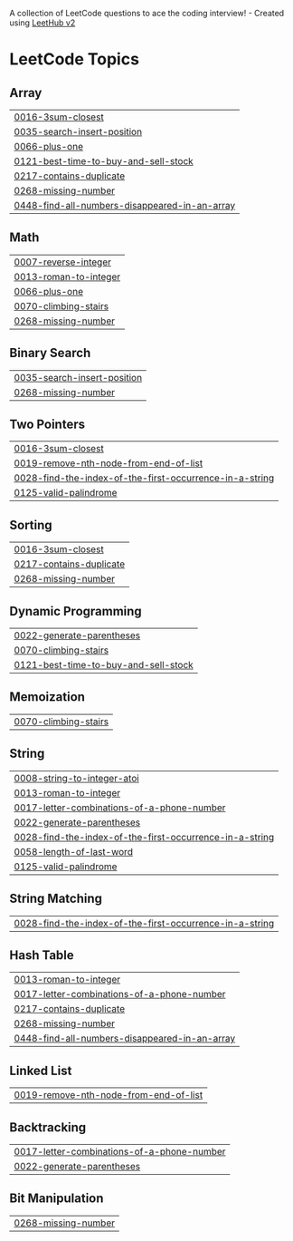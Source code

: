 A collection of LeetCode questions to ace the coding interview! - Created using [LeetHub v2](https://github.com/arunbhardwaj/LeetHub-2.0)
<!---LeetCode Topics Start-->
# LeetCode Topics
## Array
|  |
| ------- |
| [0016-3sum-closest](https://github.com/SaisatwikBiku/algorithms-and-data-structures/tree/master/0016-3sum-closest) |
| [0035-search-insert-position](https://github.com/SaisatwikBiku/algorithms-and-data-structures/tree/master/0035-search-insert-position) |
| [0066-plus-one](https://github.com/SaisatwikBiku/algorithms-and-data-structures/tree/master/0066-plus-one) |
| [0121-best-time-to-buy-and-sell-stock](https://github.com/SaisatwikBiku/algorithms-and-data-structures/tree/master/0121-best-time-to-buy-and-sell-stock) |
| [0217-contains-duplicate](https://github.com/SaisatwikBiku/algorithms-and-data-structures/tree/master/0217-contains-duplicate) |
| [0268-missing-number](https://github.com/SaisatwikBiku/algorithms-and-data-structures/tree/master/0268-missing-number) |
| [0448-find-all-numbers-disappeared-in-an-array](https://github.com/SaisatwikBiku/algorithms-and-data-structures/tree/master/0448-find-all-numbers-disappeared-in-an-array) |
## Math
|  |
| ------- |
| [0007-reverse-integer](https://github.com/SaisatwikBiku/algorithms-and-data-structures/tree/master/0007-reverse-integer) |
| [0013-roman-to-integer](https://github.com/SaisatwikBiku/algorithms-and-data-structures/tree/master/0013-roman-to-integer) |
| [0066-plus-one](https://github.com/SaisatwikBiku/algorithms-and-data-structures/tree/master/0066-plus-one) |
| [0070-climbing-stairs](https://github.com/SaisatwikBiku/algorithms-and-data-structures/tree/master/0070-climbing-stairs) |
| [0268-missing-number](https://github.com/SaisatwikBiku/algorithms-and-data-structures/tree/master/0268-missing-number) |
## Binary Search
|  |
| ------- |
| [0035-search-insert-position](https://github.com/SaisatwikBiku/algorithms-and-data-structures/tree/master/0035-search-insert-position) |
| [0268-missing-number](https://github.com/SaisatwikBiku/algorithms-and-data-structures/tree/master/0268-missing-number) |
## Two Pointers
|  |
| ------- |
| [0016-3sum-closest](https://github.com/SaisatwikBiku/algorithms-and-data-structures/tree/master/0016-3sum-closest) |
| [0019-remove-nth-node-from-end-of-list](https://github.com/SaisatwikBiku/algorithms-and-data-structures/tree/master/0019-remove-nth-node-from-end-of-list) |
| [0028-find-the-index-of-the-first-occurrence-in-a-string](https://github.com/SaisatwikBiku/algorithms-and-data-structures/tree/master/0028-find-the-index-of-the-first-occurrence-in-a-string) |
| [0125-valid-palindrome](https://github.com/SaisatwikBiku/algorithms-and-data-structures/tree/master/0125-valid-palindrome) |
## Sorting
|  |
| ------- |
| [0016-3sum-closest](https://github.com/SaisatwikBiku/algorithms-and-data-structures/tree/master/0016-3sum-closest) |
| [0217-contains-duplicate](https://github.com/SaisatwikBiku/algorithms-and-data-structures/tree/master/0217-contains-duplicate) |
| [0268-missing-number](https://github.com/SaisatwikBiku/algorithms-and-data-structures/tree/master/0268-missing-number) |
## Dynamic Programming
|  |
| ------- |
| [0022-generate-parentheses](https://github.com/SaisatwikBiku/algorithms-and-data-structures/tree/master/0022-generate-parentheses) |
| [0070-climbing-stairs](https://github.com/SaisatwikBiku/algorithms-and-data-structures/tree/master/0070-climbing-stairs) |
| [0121-best-time-to-buy-and-sell-stock](https://github.com/SaisatwikBiku/algorithms-and-data-structures/tree/master/0121-best-time-to-buy-and-sell-stock) |
## Memoization
|  |
| ------- |
| [0070-climbing-stairs](https://github.com/SaisatwikBiku/algorithms-and-data-structures/tree/master/0070-climbing-stairs) |
## String
|  |
| ------- |
| [0008-string-to-integer-atoi](https://github.com/SaisatwikBiku/algorithms-and-data-structures/tree/master/0008-string-to-integer-atoi) |
| [0013-roman-to-integer](https://github.com/SaisatwikBiku/algorithms-and-data-structures/tree/master/0013-roman-to-integer) |
| [0017-letter-combinations-of-a-phone-number](https://github.com/SaisatwikBiku/algorithms-and-data-structures/tree/master/0017-letter-combinations-of-a-phone-number) |
| [0022-generate-parentheses](https://github.com/SaisatwikBiku/algorithms-and-data-structures/tree/master/0022-generate-parentheses) |
| [0028-find-the-index-of-the-first-occurrence-in-a-string](https://github.com/SaisatwikBiku/algorithms-and-data-structures/tree/master/0028-find-the-index-of-the-first-occurrence-in-a-string) |
| [0058-length-of-last-word](https://github.com/SaisatwikBiku/algorithms-and-data-structures/tree/master/0058-length-of-last-word) |
| [0125-valid-palindrome](https://github.com/SaisatwikBiku/algorithms-and-data-structures/tree/master/0125-valid-palindrome) |
## String Matching
|  |
| ------- |
| [0028-find-the-index-of-the-first-occurrence-in-a-string](https://github.com/SaisatwikBiku/algorithms-and-data-structures/tree/master/0028-find-the-index-of-the-first-occurrence-in-a-string) |
## Hash Table
|  |
| ------- |
| [0013-roman-to-integer](https://github.com/SaisatwikBiku/algorithms-and-data-structures/tree/master/0013-roman-to-integer) |
| [0017-letter-combinations-of-a-phone-number](https://github.com/SaisatwikBiku/algorithms-and-data-structures/tree/master/0017-letter-combinations-of-a-phone-number) |
| [0217-contains-duplicate](https://github.com/SaisatwikBiku/algorithms-and-data-structures/tree/master/0217-contains-duplicate) |
| [0268-missing-number](https://github.com/SaisatwikBiku/algorithms-and-data-structures/tree/master/0268-missing-number) |
| [0448-find-all-numbers-disappeared-in-an-array](https://github.com/SaisatwikBiku/algorithms-and-data-structures/tree/master/0448-find-all-numbers-disappeared-in-an-array) |
## Linked List
|  |
| ------- |
| [0019-remove-nth-node-from-end-of-list](https://github.com/SaisatwikBiku/algorithms-and-data-structures/tree/master/0019-remove-nth-node-from-end-of-list) |
## Backtracking
|  |
| ------- |
| [0017-letter-combinations-of-a-phone-number](https://github.com/SaisatwikBiku/algorithms-and-data-structures/tree/master/0017-letter-combinations-of-a-phone-number) |
| [0022-generate-parentheses](https://github.com/SaisatwikBiku/algorithms-and-data-structures/tree/master/0022-generate-parentheses) |
## Bit Manipulation
|  |
| ------- |
| [0268-missing-number](https://github.com/SaisatwikBiku/algorithms-and-data-structures/tree/master/0268-missing-number) |
<!---LeetCode Topics End-->